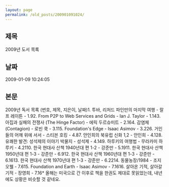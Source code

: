 ```yaml
---
layout: page
permalink: /old_posts/200901091024/
---
```


## 제목
2009년 도서 목록

## 날짜
2009-01-09 10:24:05

## 본문
2009년 독서 목록 (번호, 제목, 지은이, 날짜)1. 투바, 리처드 파인만의 마지막 여행 - 랄프 레이튼 - 1.92. From P2P to Web Services and Grids - Ian J. Taylor - 1.143. 아집과 실패의 전쟁사 (The Hinge Factor) - 에릭 두르슈미트 - 2.164. 감염체(Contagion) - 로빈 쿡 - 3.115. Foundation's Edge - Isaac Asimov - 3.226. 거인들의 어깨 위에 서서 - 스티븐 호킹 - 4.87. 안인희의 북유럽 신화 1,2 - 안인희 - 4.128. 유쾌한 발견: 성석제의 이야기 박물지 - 성석제 - 4.149. 하루키의 여행법 - 무라카미 하루키 - 4.2110. 한국 현대사 산책 1940년대 편 1-2 - 강준만 - 5.1911. 한국 현대사 산책 1950년대 편 1-3 - 강준만 - 6.912. 한국 현대사 산책 1960년대 편 1-3 - 강준만 - 6.1613. 한국 현대사 산책 1970년대 편 1-3 - 강준만 - 6.2214. 동물농장/1984 - 조지 오웰 - 7.615. Foundation and Earth - Isaac Asimov - 7.1616. 살아온 기적, 살아갈 기적 - 장영희 - 7.16* 올해는 미국으로 간 이후로 책을 한권도 제대로 못읽었는데, 내년에도 상황은 비슷할 것 같네요.